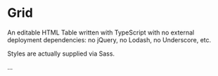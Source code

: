 Grid
====

An editable HTML Table written with TypeScript with no external deployment dependencies:
no jQuery, no Lodash, no Underscore, etc.

Styles are actually supplied via Sass.

...

